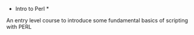 * Intro to Perl *

An entry level course to introduce some fundamental basics of scripting with PERL
